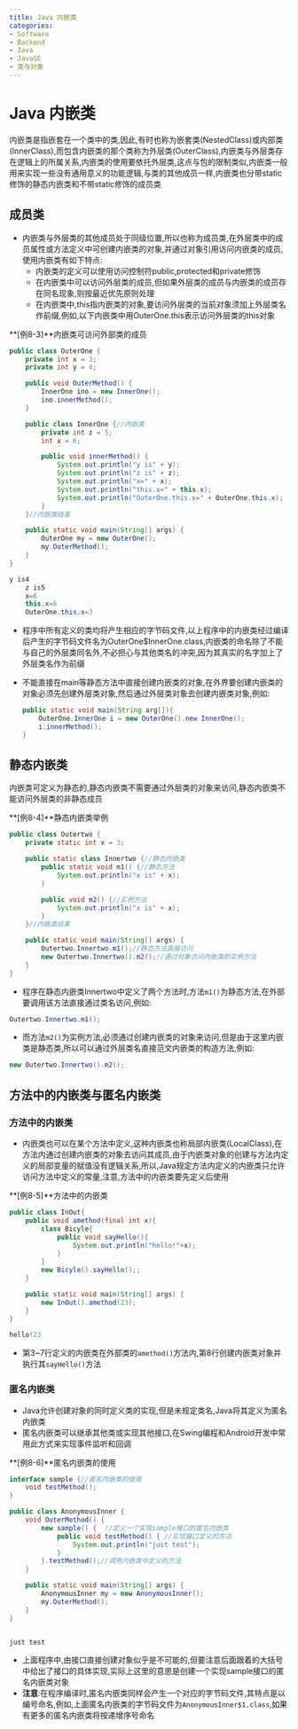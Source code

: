 ```yaml
---
title: Java 内嵌类
categories:
- Software
- Backend
- Java
- JavaSE
- 类与对象
---
```

# Java 内嵌类

内嵌类是指嵌套在一个类中的类,因此,有时也称为嵌套类(NestedClass)或内部类(InnerClass),而包含内嵌类的那个类称为外层类(OuterClass),内嵌类与外层类存在逻辑上的所属关系,内嵌类的使用要依托外层类,这点与包的限制类似,内嵌类一般用来实现一些没有通用意义的功能逻辑,与类的其他成员一样,内嵌类也分带static修饰的静态内嵌类和不带static修饰的成员类

## 成员类

- 内嵌类与外层类的其他成员处于同级位置,所以也称为成员类,在外层类中的成员属性或方法定义中可创建内嵌类的对象,并通过对象引用访问内嵌类的成员,使用内嵌类有如下特点:
    - 内嵌类的定义可以使用访问控制符public,protected和private修饰
    - 在内嵌类中可以访问外层类的成员,但如果外层类的成员与内嵌类的成员存在同名现象,则按最近优先原则处理
    - 在内嵌类中,this指内嵌类的对象,要访问外层类的当前对象须加上外层类名作前缀,例如,以下内嵌类中用OuterOne.this表示访问外层类的this对象

**[例8-3]**内嵌类可访问外部类的成员

```java
public class OuterOne {
    private int x = 3;
    private int y = 4;

    public void OuterMethod() {
        InnerOne ino = new InnerOne();
        ino.innerMethod();
    }

    public class InnerOne {//内嵌类
        private int z = 5;
        int x = 6;

        public void innerMethod() {
            System.out.println("y is" + y);
            System.out.println("z is" + z);
            System.out.println("x=" + x);
            System.out.println("this.x=" + this.x);
            System.out.println("OuterOne.this.x=" + OuterOne.this.x);
        }
    }//内嵌类结束

    public static void main(String[] args) {
        OuterOne my = new OuterOne();
        my.OuterMethod();
    }
}

y is4
    z is5
    x=6
    this.x=6
    OuterOne.this.x=3
```

- 程序中所有定义的类均将产生相应的字节码文件,以上程序中的内嵌类经过编译后产生的字节码文件名为OuterOne\$InnerOne.class,内嵌类的命名除了不能与自己的外层类同名外,不必担心与其他类名的冲突,因为其真实的名字加上了外层类名作为前缀

- 不能直接在main等静态方法中直接创建内嵌类的对象,在外界要创建内嵌类的对象必须先创建外层类对象,然后通过外层类对象去创建内嵌类对象,例如:

    ```java
    public static void main(String arg[]){
        OuterOne.InnerOne i = new OuterOne().new InnerOne();
        i.innerMethod();
    }
    ```

## 静态内嵌类

内嵌类可定义为静态的,静态内嵌类不需要通过外层类的对象来访问,静态内嵌类不能访问外层类的非静态成员

**[例8-4]**静态内嵌类举例

```java
public class Outertwo {
    private static int x = 3;

    public static class Innertwo {//静态内嵌类
        public static void m1() {//静态方法
            System.out.println("x is" + x);
        }

        public void m2() {//实例方法
            System.out.println("x is" + x);
        }
    }//内嵌类结束

    public static void main(String[] args) {
        Outertwo.Innertwo.m1();//静态方法直接访问
        new Outertwo.Innertwo().m2();//通过对象访问内嵌类的实例方法
    }
}
```

- 程序在静态内嵌类Innertwo中定义了两个方法时,方法`m1()`为静态方法,在外部要调用该方法直接通过类名访问,例如:

```java
Outertwo.Innertwo.m1();
```

- 而方法`m2()`为实例方法,必须通过创建内嵌类的对象来访问,但是由于这里内嵌类是静态类,所以可以通过外层类名直接范文内嵌类的构造方法,例如:

```java
new Outertwo.Innertwo().m2();
```

## 方法中的内嵌类与匿名内嵌类

### 方法中的内嵌类

- 内嵌类也可以在某个方法中定义,这种内嵌类也称局部内嵌类(LocalClass),在方法内通过创建内嵌类的对象去访问其成员,由于内嵌类对象的创建与方法内定义的局部变量的赋值没有逻辑关系,所以,Java规定方法内定义的内嵌类只允许访问方法中定义的常量,注意,方法中的内嵌类要先定义后使用

**[例8-5]**方法中的内嵌类

```java
public class InOut{
    public void amethod(final int x){
        class Bicyle{
            public void sayHello(){
                System.out.println("hello!"+x);
            }
        }
        new Bicyle().sayHello();;
    }

    public static void main(String[] args) {
        new InOut().amethod(23);
    }
}

hello!23
```

- 第3\~7行定义的内嵌类在外部类的`amethod()`方法内,第8行创建内嵌类对象并执行其`sayHello()`方法

### 匿名内嵌类

- Java允许创建对象的同时定义类的实现,但是未规定类名,Java将其定义为匿名内嵌类
- 匿名内嵌类可以继承其他类或实现其他接口,在Swing编程和Android开发中常用此方式来实现事件监听和回调

**[例8-6]**匿名内嵌类的使用

```java
interface sample {//匿名内嵌类的使用
    void testMethod();
}

public class AnonymousInner {
    void OuterMethod() {
        new sample() {  //定义一个实现sample接口的匿名内嵌类
            public void testMethod() { //实现接口定义的方法
                System.out.println("just test");
            }
        }.testMethod();//调用内嵌类中定义的方法
    }

    public static void main(String[] args) {
        AnonymousInner my = new AnonymousInner();
        my.OuterMethod();
    }
}


just test
```

- 上面程序中,由接口直接创建对象似乎是不可能的,但要注意后面跟着的大括号中给出了接口的具体实现,实际上这里的意思是创建一个实现sample接口的匿名内嵌类对象
- **注意**:在程序编译时,匿名内嵌类同样会产生一个对应的字节码文件,其特点是以编号命名,例如,上面匿名内嵌类的字节码文件为`AnonymousInner$1.class`,如果有更多的匿名内嵌类将按递增序号命名


